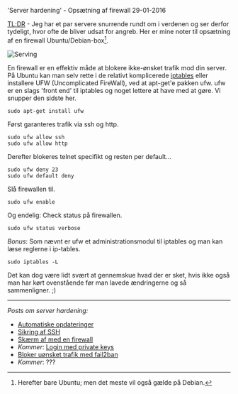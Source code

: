 'Server hardening' - Ops&aelig;tning af firewall
29-01-2016


[TL;DR](http://en.wikipedia.org/wiki/Wikipedia:Too_long;_didn't_read) - Jeg har et par servere snurrende rundt om i verdenen og ser derfor tydeligt, hvor ofte de bliver udsat for angreb. Her er mine noter til opsætning af en firewall Ubuntu/Debian-box[^1].

![Serving](https://log.logiskhave.dk/static/20160126_server.jpg "Live to serve...")

En firewall er en effektiv måde at blokere ikke-ønsket trafik mod din server. På Ubuntu kan man selv rette i de relativt komplicerede [iptables](http://manpages.ubuntu.com/manpages/trusty/man8/iptables.8.html) eller installere UFW (Uncomplicated FireWall), ved at apt-get'e pakken ufw. ufw er en slags 'front end' til iptables og noget lettere at have med at gøre. Vi snupper den sidste her.

    sudo apt-get install ufw

Først garanteres trafik via ssh og http.

    sudo ufw allow ssh
    sudo ufw allow http

Derefter blokeres telnet specifikt og resten per default...

    sudo ufw deny 23
    sudo ufw default deny

Slå firewallen til.

    sudo ufw enable

Og endelig: Check status på firewallen.

    sudo ufw status verbose

*Bonus*: Som nævnt er ufw et administrationsmodul til iptables og man kan læse reglerne i ip-tables.

    sudo iptables -L

Det kan dog være lidt svært at gennemskue hvad der er sket, hvis ikke også man har kørt ovenstående før man lavede ændringerne og så sammenligner. ;)

---

*Posts om server hardening:*

- [Automatiske opdateringer](/2016/server-opdater.html)
- [Sikring af SSH](/2016/server-ssh.html)
- [Skærm af med en firewall](/2016/server-firewall.html)
- *Kommer*: [Login med private keys]()
- [Bloker uønsket trafik med fail2ban](/2016/server-fail2ban.html)
- *Kommer*: ???

[^1]: Herefter bare Ubuntu; men det meste vil også gælde på Debian.
